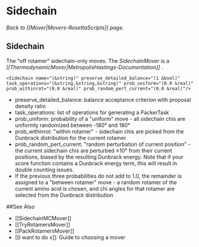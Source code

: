 # Sidechain
*Back to [[Mover|Movers-RosettaScripts]] page.*
## Sidechain

The "off rotamer" sidechain-only moves. The *SidechainMover* is a *[[ThermodynamicMover|MetropolisHastings-Documentation]]* .

```
<Sidechain name="(&string)" preserve_detailed_balance="(1 &bool)" task_operations="(&string,&string,&string)" prob_uniform="(0.0 &real)" prob_withinrot="(0.0 &real)" prob_random_pert_current="(0.0 &real)"/>
```

-   preserve\_detailed\_balance: balance acceptance criterion with proposal density ratio
-   task\_operations: list of operations for generating a PackerTask
-   prob\_uniform: probability of a "uniform" move - all sidechain chis are uniformly randomized between -180° and 180°
-   prob\_withinrot: "within rotamer" - sidechain chis are picked from the Dunbrack distribution for the current rotamer
-   prob\_random\_pert\_current: "random perturbation of current position" - the current sidechain chis are perturbed ±10° from their current positions, biased by the resulting Dunbrack energy. Note that if your score function contains a Dunbrack energy term, this will result in double counting issues.
-   If the previous three probabilities do not add to 1.0, the remainder is assigned to a "between rotamer" move - a random rotamer of the current amino acid is chosen, and chi angles for that rotamer are selected from the Dunbrack distribution


##See Also

* [[SidechainMCMover]]
* [[TryRotamersMover]]
* [[PackRotamersMover]]
* [[I want to do x]]: Guide to choosing a mover
